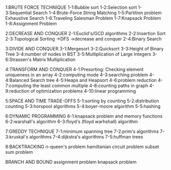 1:BRUTE FORCE TECHNIQUE
1-1:Bubble sort
1-2:Selection sort
1-3:Sequential  Search
1-4:Brute-Force String Matching
1-5:Partition problem
Exhaustive Search
1-6:Traveling Salesman Problem
1-7:Knapsack Problem
1-8:Assignment Problem

2:DECREASE AND CONQUER
2-1:Euclid's/GCD algorithms
2-2:Insertion Sort
2-3:Topological Sorting
    ->DFS
    ->decrease and conquer
2-4:Binary Search


3:DIVIDE AND CONQUER
3-1:Mergesort
3-2:Quicksort
3-3:Height of Binary Tree
3-4:number of nodes in BST
3-5:Multiplication of Large Integers
3-6:Strassen's Matrix Multiplication



4:TRANSFORM AND CONQUER
4-1:Presorting: Checking element uniqueness in an array
4-2:computing mode
4-3:searching problem
4-4:Balanced Search tree
4-5:Heaps and Heapsort
4-6:problem reduction
4-7:computing the least common multiple
4-8:counting paths in graph
4-9:reduction of optimization problems
4-10:linear programming


5:SPACE AND TIME TRADE-OFFS
5-1:sorting by counting
5-2:distribution counting
5-3:horspool algorithms
5-4:boyer-moore algorithm
5-5:hashing



6:DYNAMIC PROGRAMMING
6-1:knapsack problem and memory functions
6-2:warshall's algorithm
6-3:floyd's (floyd warhshall) algorithm


7:GREDDY TECHNIQUE
7-1:minimum spanning tree
7-2:prim's algorithms
7-3:kruskal's algorithms
7-4:dijkstra's algorithms
7-5:huffman trees

8:BACKTRACKING
n-queen's problem
hamiltanian circuit problem
subset sum problem

BRANCH AND BOUND
assignment problem
knapsack problem
